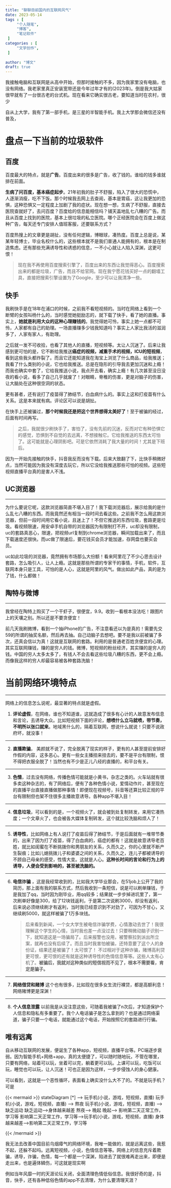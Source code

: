 ```yaml
---
title: "聊聊目前国内的互联网风气"
date: 2023-05-14
tags : [                                    
     "个人随笔",
     "博客",
     "笔记软件"
 ]
categories : [                              
     "文学创作",
 ]
 
author: "博文" 
draft: true
---
```


我接触电脑和互联网是从高中开始，但那时接触的不多，因为我家里没有电脑，也没有网络。我老家里真正安装宽带还是今年过年才有的(2023年)。倒是我大姑家很早就有了一台很古老的台式机。现在看来它确实很古老，要知道当时在农村，很少

自从上大学，我有了第一部手机，是三星的半智能手机。我上大学那会微信还没有普及，

# 盘点一下当前的垃圾软件
## 百度

百度最大的特点，就是**广告**。百度出来的很多是广告，收了钱的。谁给的钱多谁就排在前面。

**生病了问百度，基本癌症起步**。21年初我的肚子不舒服，陷入了很大的恐慌中，人逐渐消瘦，吃不下饭。那个时候我去网上去查阅，基本是胃癌，这让我更加的恐惧，这种恐惧又一定程度上加剧了我的症状。现在想一想，生病了不舒服，直接去医院查就好了，去问百度？百度给的信息能相信吗？铺天盖地乱七八糟的广告。而且从百度上找到的医院，基本上很垃圾的私立医院。哪个正经医院会在百度上做这种广告，每天还专门安排人值班客服，还要联系方式？

百度热搜上的文章更是胡扯，没有任何逻辑，博眼球，凑热度。百度上总是说，某某年轻博士，毕业名校什么的，这些根本就不是我们普通人能拥有的，根本是在制造焦虑。还有那些充满诱导性和诱惑的信息，一不小心就让人陷入深渊，这更可恨！

> 现在我不再使用百度搜索引擎了，百度出来的东西让我觉得恶心。百度搜索出来的都是垃圾，广告，而且不给官网。现在我宁愿花钱买好一点的翻墙工具，直接把搜索引擎设置为了Google，至少可以让我清净一些。


## 快手

我刷快手是在18年在浦口的时候，之前我不看短视频的。当时在网络上看到一个断臂的女孩叫杨什么的，当时感觉她挺励志的，就下载了快手，看了她的直播。事实上，**她就是利用大众的这种心理赚钱的**。我觉得她可怜，事实上她一点都不可怜，人家都有自己的助理。一场直播赚多少钱我知道吗？事实上人家比我活的滋润多了，人家有家人，有助理。

之后就一发不可收拾，也看了其他人的直播，短视频等。太让人沉迷了。后来让我感到更可怕的是，它不断给我推送**癌症的视频，减重手术的视频，ICU的短视频**，看到这些我头都炸裂了。而且它还能知道我在淘宝上浏览了什么商品，给我推送；我看了什么类别的小说，它也给我推送。总是在隐形的引导我去更加沉迷和上瘾！而我也确实中套了，它给我推送小说，我点开去看，确实上瘾！有几次甚至没日没夜的看小说，看多了自己几乎就废了！对眼睛，脊椎的伤害，更是对脑子的伤害，让大脑处在这种很空洞的状态。

更有甚者，还有说打了疫苗得了肺结节，白血病什么的。事实上这和打疫苗有什么关系。这是本来就有病。评论区可以说是胡扯。

在快手上还被骗过，**那个时候我还是把这个世界想得太美好了**！至于被骗的经过，后面有时间再写。

> 之后，我就很少刷快手了，害怕了，没有先前的沉迷，反而对它有种恐惧它的感觉，恐惧到不自觉的去远离，不想接触它。它给我推送的东西太可怕了。这可能就是心理阴影吧。可是它依然消耗了我大量的时间！尤其是下班后。

因为一开始先接触的快手，抖音我反而没有下载。后来大致翻了下，比快手稍微好点，当然可能因为我没有深度去玩它，所以它没给我推送那些可怕的视频。这些短视频直播平台真的是害人不浅。


## UC浏览器
---

为什么要说它呢，这款浏览器简直不堪入目了！我下载浏览器后，展示给我的是什么乱七八糟的东西。而我竟然还有相当一段时间去看这些。之前我不怎么用这款浏览器，但前一段时间用它看小说，且迷上了！不但它推送的东西垃圾，套路更是垃圾。看视频限速，用安卓手机自带的浏览器因为有限制打不开，uc却没有限制，uc的套路真恶心，限速，把视频url复制到chrome浏览器，瞬间加载出来了，而且下载速度还很快。而uc做了限速后，要花钱买会员才能加速，存网盘也要买会员。

uc如此垃圾的浏览器，竟然拥有市场那么大份额！看来阿里花了不少心思去设计套路，怎么吸引人，让人上瘾。这就是那些所谓的专家干的事情，手机，软件，互联网本身只是工具，可怕的是人心，这就是阿里的风气。做出如此产品，真的是为了钱，什么都做！


##   陶特与微博
---
我曾经在陶特上购买了一个干虾子，很便宜，9.9。收到一看根本没法吃！跟图片上的天壤之别。所以还是不要贪便宜！

前几天我刷微博，看到一个抽iPhone的广告，不注意看还以为是真的！需要先交59的所谓的抽奖名额，然后再去抽。自己动脑子去想吧。要不是我以前被骗了多次，还真会信以为真！这就是互联网的套路。利用的是普通老百姓贪便宜的心理。其实互联网赚钱，赚的是穷人的钱。微博，短视频的粉丝经济，其实赚的是穷人的钱。中国的穷人太多太多了，有钱人不会去看这些垃圾八糟的东西，更不会上瘾。而像我这样的穷人却最容易被各种套路洗脑！


# 当前网络环境特点
---
网络上的信息怎么说呢，最显著的特点就是虚假。

1. **评论虚假**，在网络，谁也不知道谁，这就造成了很多有心计的人故意发布信息和言论，去诱导大众。比如短视频下面的评论，**想喷什么立马就喷，带节奏，不明所以张口就来**。地域黑什么的，隔着互联网，想说什么就说！只要不说政府坏，就没事！
---
2. **直播欺骗**， 美颜就不说了，完全脱离了现实的样子，更有的人甚至提前安排好作假的内容，这多恶心。更有一些女主播扭来扭去的，要不是平台有限制，恨不得把衣服全脱了！当然也有不少是正儿八经的直播的，和平台有关。
--- 
3. **色情**，过去没有网络，传播色情可能就是小黄书，杂志之类的。火车站就有很多卖这种杂志的，有了网络后，便有了各种色情小说，爱情动作片，甚至现在的直播平台直接直播做那种事情！即便现在视频号，抖音等还算比较正规的平台有限制但也架不住很多主播故意诱导。各种app不堪入目！
--- 
4. **信息垃圾**，可以看到的是，一个视频火了，就会被到处复制转发，来用它凑热度；一个文章火了，也会被各大媒体复制转发，这个就比较洗脑和烦人了！
---
5. **诱导性**，比如网络上有人说打了疫苗后得了肺结节，于是后面就有一堆带节奏的，出来了因为打了疫苗，得了白血病的，癌症的都有！这就是故意诱导老百姓，就比如闺蜜在不断挑拨你和男朋友的关系，久而久之，你的心里就不断产生裂痕；比如儿媳挑拨儿子和婆婆之间的关系，久而久之，连儿子都被诱导的不顾自己母亲的感受，性情大变。这就是人心。**这种长时间的言论和行为上的诱导，人便会受到影响的，甚至被洗脑的。**
---
6. **电信诈骗** ，这是我经常收到的，比如我大学毕业那会，在51job上公开了我的简历，那上面有我的联系方式，然后我收到一条短信，说是可以刷单赚钱，于是我加了qq，当时因为刚毕业，用qq较多；结果就一步步掉进坑里了，第一次刷单好像是300，给了12块钱返利，于是第二次说刷3000，却没有返利，后来说必须继续刷才有返利，当时我已经意识到不对劲了，可因为不甘心，又继续刷5000，就这样被骗了1万多块钱。
     >后来看到新闻，一个女大学生被电信诈骗学费，心情激动去世了！我很理解这个学生的心情，当时我也差一点没过去！只要稍微动脑子识别一下，就知道这是一场骗局了。后来报警也没用，被警察拉到派出所立案，就再也没有后续了。而且当时我害怕被骗，还特意要了这个人的身份证，结果还是被骗了！太可恨了！ 不过相对于这种诈骗，赌博高利贷更可恨，更可恨的还有就是这种诱导性的色情信息等等。这些人太有心机了。**被骗后，我就对这种类似的短信视而不见了，根本不需要看，肯定是骗子。**

---

7. **网络借贷和赌博**   这个也有很多，比如现在很多女生流行裸贷，都是高额利息！网络赌博更是深渊！
---
8. **个人信息泄露**   以前我是从没注意这些，可随着我被骗了n次后，才知道保护个人信息和隐私有多重要了。我个人电话骗子是怎么拿到的？也是通过网络渠道，骗子只要一个电话，就能通过这个电话，开始按照它的套路进行行骗。


## 唯有远离

自从移动互联网的发展，便诞生了各种app，短视频，直播平台等。PC端逐步衰弱。因为智能手机+网络+app，真的太便捷了，可以随时随地玩，不管在哪里，只要有网络，站着可以玩，坐着可以完，躺着更可以玩。上课可以玩，吃饭可以玩，睡觉也可以玩，让人沉迷！可也正是因为这样，一步步侵蚀人的身心健康。

可以看到，这就是一个恶性循环，表面看上确实没什么大不了的。不就是玩手机？可是

{{< mermaid >}}
stateDiagram
    [*] --> 玩手机(小说，游戏，短视频，直播)
    玩手机(小说，游戏，短视频，直播) --> 熬夜
    玩手机(小说，游戏，短视频，直播) --> 缺乏运动
    缺乏运动-->身体越来越差
    熬夜--> 晚起
    晚起--> 影响第二天正常工作，学习等
    影响第二天正常工作，学习等-->玩手机(小说，游戏，短视频，直播)
    身体越来越差-->影响第二天正常工作，学习等
    
{{< /mermaid >}}


我无法去改善中国目前乌烟瘴气的网络环境，我唯一能做的，就是远离这些，我惹不起，还躲不起吗。远离短视频，小说，色情信息等等。网络上的信息充斥着欺骗，诱导，诈骗，色情，每一个都是一个深渊，陷进去了就很难再走出来，即便是走出来，也是遍体鳞伤，可这就是现实啊

例如当年风靡一时的天涯论坛关闭，全面清理色情低俗信息。我很好奇的是，抖音，快手，还有各种低俗色情的app不去清理，为什么要清理天涯？




